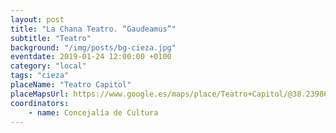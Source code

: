 ```yaml
---
layout: post
title: "La Chana Teatro. “Gaudeamus”"
subtitle: "Teatro"
background: "/img/posts/bg-cieza.jpg"
eventdate: 2019-01-24 12:00:00 +0100
category: "local"
tags: "cieza"
placeName: "Teatro Capitol"
placeMapsUrl: https://www.google.es/maps/place/Teatro+Capitol/@38.2398615,-1.4252991,17z/data=!3m1!4b1!4m5!3m4!1s0xd646c3e0d821f1b:0xec9b9e1e988db953!8m2!3d38.2398573!4d-1.4231104?hl=en
coordinators:
    - name: Concejalía de Cultura
---
```

